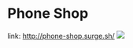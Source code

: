 # Phone Shop
link: http://phone-shop.surge.sh/
<img src="https://i.ibb.co/wMLGSGj/phone-shop.png"/>
